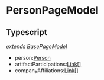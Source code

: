 # PersonPageModel
## Typescript
*extends [BasePageModel](/Docs/src/app/models/pages/BasePageModel.md)*
- person:[Person](/Docs/src/app/models/Person.md)
- artifactParticipations:[Link[]](/Docs/src/app/models/Link.md)
- companyAffiliations:[Link[]](/Docs/src/app/models/Link.md)